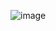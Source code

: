 ![image](https://user-images.githubusercontent.com/90595291/147339630-ec08e85c-f972-4794-bb46-bd1c2d761435.png)